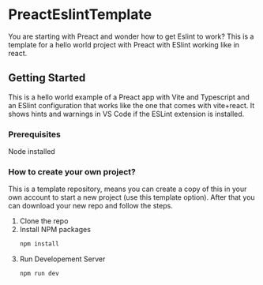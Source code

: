 # PreactEslintTemplate
You are starting with Preact and wonder how to get Eslint to work? This is a template for a hello world project with Preact with ESlint working like in react.

<!-- GETTING STARTED -->
## Getting Started

This is a hello world example of a Preact app with Vite and Typescript and an ESlint configuration that works like the one that comes with vite+react. It shows hints and warnings in VS Code if the ESLint extension is installed.

### Prerequisites

Node installed

### How to create your own project?

This is a template repository, means you can create a copy of this in your own account to start a new project (use this template option). After that you can download your new repo and follow the steps.

1. Clone the repo
2. Install NPM packages
   ```sh
   npm install
   ```
3. Run Developement Server
   ```sh
   npm run dev
   ```

